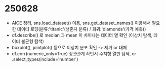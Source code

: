 # 250628 
- AICE 정리, sns.load_dataset() 이용, sns.get_dataset_names() 이용해서 필요한 데이터 로딩(분류:'titanic'(생존자 분류) / 회귀:'diamonds'(가격 예측))  
- df.describe() 로 median 과 mean 이 차이나는 데이터 열 확인 (이상치 탐색, 데이터 불균형 탐색)  
- boxplot(), jointplot() 등으로 이상치 분포 확인 -> 제거 or 대체  
- df.corr(numeric_only=True) 상관관계 확인시 수치형 열만 탐색, or .select_types(include='number')  